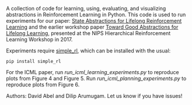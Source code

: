 A collection of code for learning, using, evaluating, and visualizing abstractions in Reinforcement Learning in Python. This code is used to run experiments for our paper: [State Abstractions for Lifelong Reinforcement Learning](https://david-abel.github.io/papers/lifelong_sa_icml_18.pdf) and the earlier workshop paper [Toward Good Abstractions for Lifelong Learning](http://cs.brown.edu/~dabel/papers/nips_hrl_good_abstr.pdf), presented at the NIPS Hierarchical Reinforcement Learning Workshop in 2017.

Experiments require [simple_rl](https://github.com/david-abel/simple_rl), which can be installed with the usual:

	pip install simple_rl

For the ICML paper, run _run_icml_learning_experiments.py_ to reproduce plots from Figure 4 and Figure 5. Run _run_icml_planning_experiments.py_ to reproduce plots from Figure 6.

Authors: David Abel and Dilip Arumugam. Let us know if you have issues!